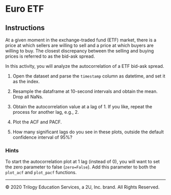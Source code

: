 # Euro ETF

## Instructions

At a given moment in the exchange-traded fund (ETF) market, there is a price at which sellers are willing to sell and a price at which buyers are willing to buy. The closest discrepancy between the selling and buying prices is referred to as the bid-ask spread.

In this activity, you will analyze the autocorrelation of a ETF bid-ask spread.

1. Open the dataset and parse the `timestamp` column as datetime, and set it as the index.

2. Resample the dataframe at 10-second intervals and obtain the mean. Drop all NaNs.

3. Obtain the autocorrelation value at a lag of 1. If you like, repeat the process for another lag, e.g., 2.

4. Plot the ACF and PACF.

5. How many significant lags do you see in these plots, outside the default confidence interval of 95%?

### Hints

To start the autocorrelation plot at 1 lag (instead of 0), you will want to set the zero parameter to false (`zero=False`). Add this parameter to both the `plot_acf` and `plot_pacf` functions.

---

© 2020 Trilogy Education Services, a 2U, Inc. brand. All Rights Reserved.
